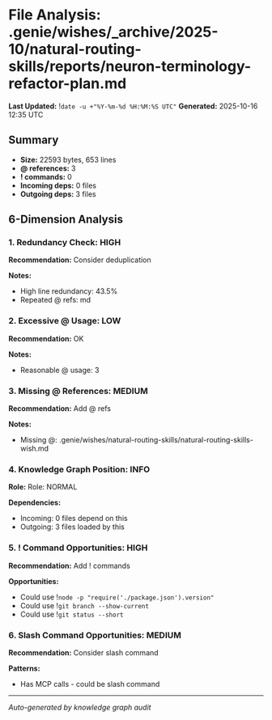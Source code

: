 # File Analysis: .genie/wishes/_archive/2025-10/natural-routing-skills/reports/neuron-terminology-refactor-plan.md
**Last Updated:** !`date -u +"%Y-%m-%d %H:%M:%S UTC"`
**Generated:** 2025-10-16 12:35 UTC

## Summary

- **Size:** 22593 bytes, 653 lines
- **@ references:** 3
- **! commands:** 0
- **Incoming deps:** 0 files
- **Outgoing deps:** 3 files

## 6-Dimension Analysis

### 1. Redundancy Check: HIGH

**Recommendation:** Consider deduplication

**Notes:**
- High line redundancy: 43.5%
- Repeated @ refs: md

### 2. Excessive @ Usage: LOW

**Recommendation:** OK

**Notes:**
- Reasonable @ usage: 3

### 3. Missing @ References: MEDIUM

**Recommendation:** Add @ refs

**Notes:**
- Missing @: .genie/wishes/natural-routing-skills/natural-routing-skills-wish.md

### 4. Knowledge Graph Position: INFO

**Role:** Role: NORMAL

**Dependencies:**
- Incoming: 0 files depend on this
- Outgoing: 3 files loaded by this

### 5. ! Command Opportunities: HIGH

**Recommendation:** Add ! commands

**Opportunities:**
- Could use !`node -p "require('./package.json').version"`
- Could use !`git branch --show-current`
- Could use !`git status --short`

### 6. Slash Command Opportunities: MEDIUM

**Recommendation:** Consider slash command

**Patterns:**
- Has MCP calls - could be slash command

---

*Auto-generated by knowledge graph audit*

